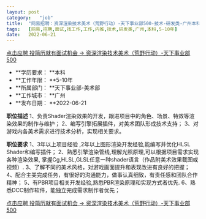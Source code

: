 ```yaml
---
layout:	post
category:	"job"
title:	"网易招聘：资深渲染技术美术（荒野行动）-天下事业部500-技术-研发类-广州本科5-10年"
tags:	[网易,招聘,面试,找工作,工作,内推,技术,研发类,广州,本科,5-10年]
date:	2022-06-21
---
```


[点击应聘 投简历就有面试机会 -> 资深渲染技术美术（荒野行动）-天下事业部500](http://mobile.bole.netease.com/bole/boleDetail?id=40694&employeeId=346f03c3cda5f04c&key=all)



- **学历要求： **本科
- **工作年限： **5-10年
- **所属部门： **天下事业部-美术部
- **工作城市： **广州
- **发布日期： **2022-06-21



**职位描述**
1、负责Shader渲染效果的开发，跟进项目中的角色、场景、特效等渲染效果的制作与维护；
2、编写引擎拓展插件，对美术团队形成技术支持；
3、对游戏内各美术需求进行技术分析，实现相关要求。




**职位要求**
1、3年以上项目经验 ,2年以上图形渲染开发经验,能编写并优化HLSL Shader和编写插件；
2、熟悉引擎渲染管线,理解光照原理,可以根据项目需求实现各种渲染效果,
掌握Cg,HLSL,GLSL任意一种shader语言（作品附美术效果截图或视频）.
3、了解不同的美术风格，对游戏画面提升和表现改进有良好的把握；
4、配合主美完成任务，有很好的沟通能力，做事认真细致，有责任感和团队合作精神；
5、有PBR项目相关开发经验,熟悉PBR渲染原理和实现方式者优先.
6、熟悉DCC制作软件，能独立完成需求制作者优先；



[点击应聘 投简历就有面试机会 -> 资深渲染技术美术（荒野行动）-天下事业部500](http://mobile.bole.netease.com/bole/boleDetail?id=40694&employeeId=346f03c3cda5f04c&key=all)